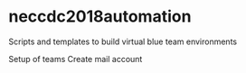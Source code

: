 # neccdc2018automation
Scripts and templates to build virtual blue team environments

Setup of teams
Create mail account

